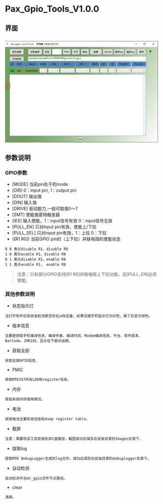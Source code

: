 # Pax_Gpio_Tools_V1.0.0
## 界面
![image](Images/tools.png)
---
## 参数说明
### GPIO参数
* [MODE] 当前pin处于的mode
* [DIR] 0：input pin, 1：output pin
* [DOUT] 输出值
* [DIN] 输入值
* [DRIVE] 驱动能力,一般可取值0～7
* [SMT] 使能施密特触发器
* [IES] 输入使能，1：input信号有效 0：input信号无效
* [PULL_EN] 只对input pin有效，使能上/下拉
* [PULL_SEL] 只对input pin有效，1：上拉 0：下拉
* ([R1 R0]) 当前GPIO pin的（上下拉）并联电阻的使能状态
```
0 0 表示disable R1，disable R0
1 0 表示enable R1，disable R0
0 1 表示disable R1，enable R0
1 1 表示enable R1， enable R0
```

> 注意：只有部分GPIO支持[R1 R0]并联电阻上下拉功能，且[PULL_EN]必须使能。

### 其他参数说明
* 状态指示灯
```
当打开软件后系统会检测是否存在adb设备，如果没接手机指示灯为红色，接了后变为绿色。
```
* 版本信息
```
主要是获取手机编译信息、编译作者、编译时间、Modem编译信息，平台、软件版本、BarCode、IMEI码，显示在下面对话框。
```
* 获取全部
```
获取全部GPIO信息。
```
* PMIC
```
获取MT6357所有LDO和register信息。
```
* 内存
```
获取系统内存使用情况。
```
* 电池
```
获取电池主要状态信息和dump register table。
```
* 截屏
```
注意：需要将该工具安装到非C盘路径，截图成功后保存在安装目录的Images目录下。
```
* 提取log
```
提取MTK DebugLogger生成的log文件，成功后保存在安装目录的debuglogger目录下。
```
* 自动检测
```
自动检测平台mt_gpio文件节点路径。
```
* clear
```
清屏。
```
